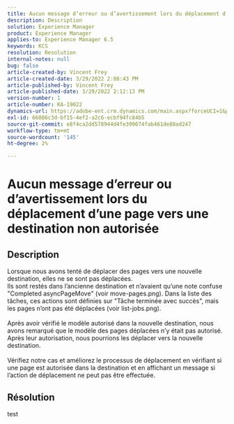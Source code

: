 ```yaml
---
title: Aucun message d’erreur ou d’avertissement lors du déplacement d’une page vers une destination non autorisée
description: Description
solution: Experience Manager
product: Experience Manager
applies-to: Experience Manager 6.5
keywords: KCS
resolution: Resolution
internal-notes: null
bug: false
article-created-by: Vincent Frey
article-created-date: 3/29/2022 2:08:43 PM
article-published-by: Vincent Frey
article-published-date: 3/29/2022 2:12:13 PM
version-number: 1
article-number: KA-19022
dynamics-url: https://adobe-ent.crm.dynamics.com/main.aspx?forceUCI=1&pagetype=entityrecord&etn=knowledgearticle&id=cb6c75bb-69af-ec11-9840-0022480bd820
exl-id: 66086c3d-bf15-4ef2-a2c6-ecbf94fc84b5
source-git-commit: e8f4ca2dd578944d4fe399074fab461de88ad247
workflow-type: tm+mt
source-wordcount: '145'
ht-degree: 2%

---
```


# Aucun message d’erreur ou d’avertissement lors du déplacement d’une page vers une destination non autorisée

## Description

Lorsque nous avons tenté de déplacer des pages vers une nouvelle destination, elles ne se sont pas déplacées.<br>Ils sont restés dans l’ancienne destination et n’avaient qu’une note confuse &quot;Completed asyncPageMove&quot; (voir move-pages.png). Dans la liste des tâches, ces actions sont définies sur &quot;Tâche terminée avec succès&quot;, mais les pages n’ont pas été déplacées (voir list-jobs.png).<br><br>Après avoir vérifié le modèle autorisé dans la nouvelle destination, nous avons remarqué que le modèle des pages déplacées n’y était pas autorisé. Après leur autorisation, nous pourrions les déplacer vers la nouvelle destination.<br><br>Vérifiez notre cas et améliorez le processus de déplacement en vérifiant si une page est autorisée dans la destination et en affichant un message si l’action de déplacement ne peut pas être effectuée.

## Résolution


test
